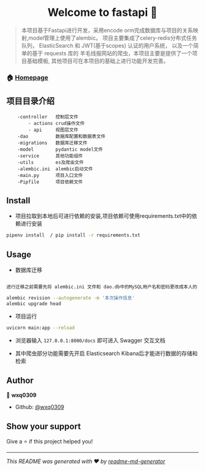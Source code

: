 <h1 align="center">Welcome to fastapi 👋</h1>
<p>
</p>

> 本项目基于Fastapi进行开发，采用encode orm完成数据库与项目的关系映射,model管理上使用了alembic。
项目主要集成了celery-redis分布式任务队列， ElasticSearch 和 JWT(基于scopes) 认证的用户系统，
以及一个简单的基于 requests 库的 羊毛线报网站的爬虫，本项目主要是提供了一个项目基础模板,
其他项目可在本项目的基础上进行功能开发完善。


### 🏠 [Homepage](wxq0309.github.io)

<!-- ### ✨ [Demo](123) -->

## 项目目录介绍
```
    -controller   控制层文件
        - actions crud操作文件
        - api     视图层文件
    -dao          数据库配置和数据表文件
    -migrations   数据库迁移文件
    -model        pydantic model文件
    -service      其他功能组件
    -utils        es及爬虫文件
    -alembic.ini  alembic启动文件
    -main.py      项目入口文件
    -Pipfile      项目依赖文件
```

## Install

* 项目拉取到本地后可进行依赖的安装,项目依赖可使用requirements.txt中的依赖进行安装

```sh
pipenv install  / pip install -r requirements.txt
```

## Usage

* 数据库迁移

```sh

进行迁移之前需要先将 alembic.ini 文件和 dao.db中的MySQL用户名和密码更改成本人的

alembic revision --autogenerate -m '本次操作信息'
alembic upgrade head
```

* 项目运行

```sh
uvicorn main:app --reload
```
* 浏览器输入 `127.0.0.1:8000/docs` 即可进入 Swagger 交互文档

* 其中爬虫部分功能需要先开启 Elasticsearch Kibana后才能进行数据的存储和检索

## Author

👤 **wxq0309**

* Github: [@wxq0309](https://github.com/wxq0309)

## Show your support

Give a ⭐️ if this project helped you!

***
_This README was generated with ❤️ by [readme-md-generator](https://github.com/kefranabg/readme-md-generator)_